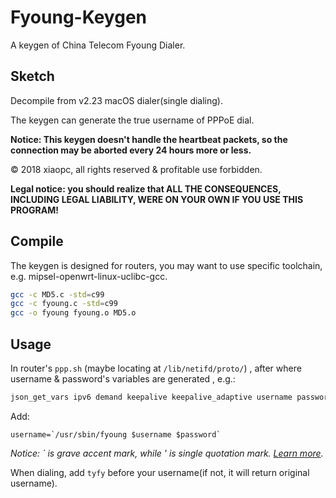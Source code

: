 # Fyoung-Keygen

A keygen of China Telecom Fyoung Dialer.

## Sketch

Decompile from v2.23 macOS dialer(single dialing).

The keygen can generate the true username of PPPoE dial.

**Notice: This keygen doesn't handle the heartbeat packets, so the connection may be aborted every 24 hours more or less.**

&copy; 2018 xiaopc, all rights reserved & profitable use forbidden. 

**Legal notice: you should realize that ALL THE CONSEQUENCES, INCLUDING LEGAL LIABILITY, WERE ON YOUR OWN IF YOU USE THIS PROGRAM!**

## Compile

The keygen is designed for routers, you may want to use specific toolchain, e.g. mipsel-openwrt-linux-uclibc-gcc.

```bash
gcc -c MD5.c -std=c99
gcc -c fyoung.c -std=c99
gcc -o fyoung fyoung.o MD5.o
```

## Usage

In router's `ppp.sh` (maybe locating at `/lib/netifd/proto/`) , after where username & password's variables are generated , e.g.:

```bash
json_get_vars ipv6 demand keepalive keepalive_adaptive username password pppd_options pppname unnumbered
```

Add:

```
username=`/usr/sbin/fyoung $username $password`
```

*Notice: <key>\`</key> is grave accent mark, while <key>\'</key> is single quotation mark. [Learn more](https://en.wikipedia.org/wiki/Grave_accent#Use_in_programming).*

When dialing, add `tyfy` before your username(if not, it will return original username).
